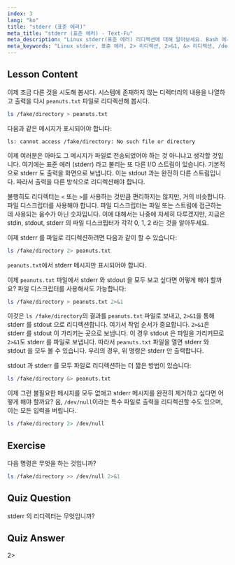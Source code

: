 ```yaml
---
index: 3
lang: "ko"
title: "stderr (표준 에러)"
meta_title: "stderr (표준 에러) - Text-Fu"
meta_description: "Linux stderr(표준 에러) 리디렉션에 대해 알아보세요. Bash 에서 에러 처리를 위한 2>, 2>&1, &>, 그리고 /dev/null을 이해하세요. Linux 명령줄 기술을 향상시키세요!"
meta_keywords: "Linux stderr, 표준 에러, 2> 리디렉션, 2>&1, &> 리디렉션, /dev/null, Bash 에러 처리, Linux 튜토리얼, Linux 초보자"
---
```


## Lesson Content

이제 조금 다른 것을 시도해 봅시다. 시스템에 존재하지 않는 디렉터리의 내용을 나열하고 출력을 다시 `peanuts.txt` 파일로 리디렉션해 봅시다.

```bash
ls /fake/directory > peanuts.txt
```

다음과 같은 메시지가 표시되어야 합니다:

```plaintext
ls: cannot access /fake/directory: No such file or directory
```

이제 여러분은 아마도 그 메시지가 파일로 전송되었어야 하는 것 아니냐고 생각할 것입니다. 여기에는 표준 에러 (stderr) 라고 불리는 또 다른 I/O 스트림이 있습니다. 기본적으로 stderr 도 출력을 화면으로 보냅니다. 이는 stdout 과는 완전히 다른 스트림입니다. 따라서 출력을 다른 방식으로 리디렉션해야 합니다.

불행히도 리디렉터는 `<` 또는 `>`를 사용하는 것만큼 편리하지는 않지만, 거의 비슷합니다. 파일 디스크립터를 사용해야 합니다. 파일 디스크립터는 파일 또는 스트림에 접근하는 데 사용되는 음수가 아닌 숫자입니다. 이에 대해서는 나중에 자세히 다루겠지만, 지금은 stdin, stdout, stderr 의 파일 디스크립터가 각각 0, 1, 2 라는 것을 알아두세요.

이제 stderr 를 파일로 리디렉션하려면 다음과 같이 할 수 있습니다:

```bash
ls /fake/directory 2> peanuts.txt
```

`peanuts.txt`에서 stderr 메시지만 표시되어야 합니다.

이제 `peanuts.txt` 파일에서 stderr 와 stdout 을 모두 보고 싶다면 어떻게 해야 할까요? 파일 디스크립터를 사용해서도 가능합니다:

```bash
ls /fake/directory > peanuts.txt 2>&1
```

이것은 `ls /fake/directory`의 결과를 `peanuts.txt` 파일로 보내고, `2>&1`을 통해 stderr 를 stdout 으로 리디렉션합니다. 여기서 작업 순서가 중요합니다. `2>&1`은 stderr 를 stdout 이 가리키는 곳으로 보냅니다. 이 경우 stdout 은 파일을 가리키므로 `2>&1`도 stderr 를 파일로 보냅니다. 따라서 `peanuts.txt` 파일을 열면 stderr 와 stdout 을 모두 볼 수 있습니다. 우리의 경우, 위 명령은 stderr 만 출력합니다.

stdout 과 stderr 를 모두 파일로 리디렉션하는 더 짧은 방법이 있습니다:

```bash
ls /fake/directory &> peanuts.txt
```

이제 그런 불필요한 메시지를 모두 없애고 stderr 메시지를 완전히 제거하고 싶다면 어떻게 해야 할까요? 음, `/dev/null`이라는 특수 파일로 출력을 리디렉션할 수도 있으며, 이는 모든 입력을 버립니다.

```bash
ls /fake/directory 2> /dev/null
```

## Exercise

다음 명령은 무엇을 하는 것입니까?

```bash
ls /fake/directory >> /dev/null 2>&1
```

## Quiz Question

stderr 의 리디렉터는 무엇입니까?

## Quiz Answer

2>
